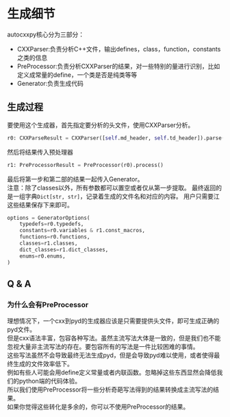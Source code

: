 # 生成细节

autocxxpy核心分为三部分：
 * CXXParser:负责分析C++文件，输出defines，class，function，constants之类的信息
 * PreProcessor:负责分析CXXParser的结果，对一些特别的量进行识别，比如定义成常量的define，一个类是否是纯类等等
 * Generator:负责生成代码

## 生成过程
要使用这个生成器，首先指定要分析的头文件，使用CXXParser分析。
```python
r0: CXXParseResult = CXXParser([self.md_header, self.td_header]).parse()
```
然后将结果传入预处理器
```python
r1: PreProcessorResult = PreProcessor(r0).process()
```
最后将第一步和第二部的结果一起传入Generator。  
注意：除了classes以外，所有参数都可以置空或者仅从第一步提取。
最终返回的是一组字典```Dict[str, str]```，记录着生成的文件名和对应的内容。
用户只需要江这些结果保存下来即可。
```python
options = GeneratorOptions(
    typedefs=r0.typedefs,
    constants=r0.variables & r1.const_macros,
    functions=r0.functions,
    classes=r1.classes,
    dict_classes=r1.dict_classes,
    enums=r0.enums,
)

```

## Q & A
### 为什么会有PreProcessor
理想情况下，一个cxx到pyd的生成器应该是只需要提供头文件，即可生成正确的pyd文件。    
但是cxx语法丰富，包容各种写法。虽然主流写法大体是一致的，但是我们也不能忽视大量非主流写法的存在。要包容所有的写法是一件比较困难的事情。  
这些写法虽然不会导致最终无法生成pyd，但是会导致pyd难以使用，或者使得最终生成的文件效率低下。  
例如有些人可能会用define定义常量或者内联函数。忽略掉这些东西显然会降低我们的python端的代码体验。  
所以我们使用PreProcessor将一些分析奇葩写法得到的结果转换成主流写法的结果。  
如果你觉得这些转化是多余的，你可以不使用PreProcessor的结果。


